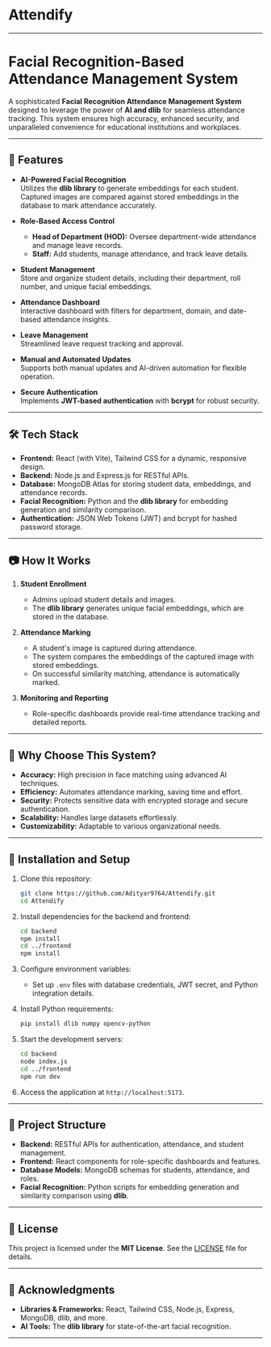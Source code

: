 # Attendify

---

# Facial Recognition-Based Attendance Management System

A sophisticated **Facial Recognition Attendance Management System** designed to leverage the power of **AI and dlib** for seamless attendance tracking. This system ensures high accuracy, enhanced security, and unparalleled convenience for educational institutions and workplaces.

---

## 🚀 Features

- **AI-Powered Facial Recognition**  
  Utilizes the **dlib library** to generate embeddings for each student. Captured images are compared against stored embeddings in the database to mark attendance accurately.

- **Role-Based Access Control**  
  - **Head of Department (HOD):** Oversee department-wide attendance and manage leave records.
  - **Staff:** Add students, manage attendance, and track leave details.

- **Student Management**  
  Store and organize student details, including their department, roll number, and unique facial embeddings.

- **Attendance Dashboard**  
  Interactive dashboard with filters for department, domain, and date-based attendance insights.

- **Leave Management**  
  Streamlined leave request tracking and approval.

- **Manual and Automated Updates**  
  Supports both manual updates and AI-driven automation for flexible operation.

- **Secure Authentication**  
  Implements **JWT-based authentication** with **bcrypt** for robust security.

---

## 🛠️ Tech Stack

- **Frontend:** React (with Vite), Tailwind CSS for a dynamic, responsive design.
- **Backend:** Node.js and Express.js for RESTful APIs.
- **Database:** MongoDB Atlas for storing student data, embeddings, and attendance records.
- **Facial Recognition:** Python and the **dlib library** for embedding generation and similarity comparison.
- **Authentication:** JSON Web Tokens (JWT) and bcrypt for hashed password storage.

---

## 📷 How It Works

1. **Student Enrollment**  
   - Admins upload student details and images.
   - The **dlib library** generates unique facial embeddings, which are stored in the database.

2. **Attendance Marking**  
   - A student's image is captured during attendance.
   - The system compares the embeddings of the captured image with stored embeddings.
   - On successful similarity matching, attendance is automatically marked.

3. **Monitoring and Reporting**  
   - Role-specific dashboards provide real-time attendance tracking and detailed reports.

---

## 🌟 Why Choose This System?

- **Accuracy:** High precision in face matching using advanced AI techniques.
- **Efficiency:** Automates attendance marking, saving time and effort.
- **Security:** Protects sensitive data with encrypted storage and secure authentication.
- **Scalability:** Handles large datasets effortlessly.
- **Customizability:** Adaptable to various organizational needs.

---

## 🔧 Installation and Setup

1. Clone this repository:
   ```bash
   git clone https://github.com/Adityar9764/Attendify.git
   cd Attendify
   ```

2. Install dependencies for the backend and frontend:
   ```bash
   cd backend
   npm install
   cd ../frontend
   npm install
   ```

3. Configure environment variables:
   - Set up `.env` files with database credentials, JWT secret, and Python integration details.

4. Install Python requirements:
   ```bash
   pip install dlib numpy opencv-python
   ```

5. Start the development servers:
   ```bash
   cd backend
   node index.js
   cd ../frontend
   npm run dev
   ```

6. Access the application at `http://localhost:5173`.

---

## 📂 Project Structure

- **Backend:** RESTful APIs for authentication, attendance, and student management.
- **Frontend:** React components for role-specific dashboards and features.
- **Database Models:** MongoDB schemas for students, attendance, and roles.
- **Facial Recognition:** Python scripts for embedding generation and similarity comparison using **dlib**.

---

## 📜 License

This project is licensed under the **MIT License**. See the [LICENSE](LICENSE) file for details.

---

## 🌟 Acknowledgments

- **Libraries & Frameworks:** React, Tailwind CSS, Node.js, Express, MongoDB, dlib, and more.
- **AI Tools:** The **dlib library** for state-of-the-art facial recognition.

---
